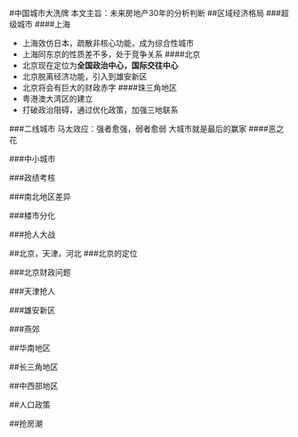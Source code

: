 #中国城市大洗牌
本文主旨：未来房地产30年的分析判断
##区域经济格局
###超级城市
####上海
- 上海效仿日本，疏散非核心功能，成为综合性城市
- 上海同东京的性质差不多，处于竞争关系
####北京
- 北京现在定位为**全国政治中心，国际交往中心**
- 北京脱离经济功能，引入到雄安新区
- 北京将会有巨大的财政赤字
####珠三角地区
- 粤港澳大湾区的建立
- 打破政治阻碍，通过优化政策，加强三地联系

###二线城市
马太效应：强者愈强，弱者愈弱
大城市就是最后的赢家
####恶之花

###中小城市

###政绩考核

###南北地区差异

###楼市分化

###抢人大战

##北京，天津，河北
###北京的定位

###北京财政问题

###天津抢人

###雄安新区

###燕郊

##华南地区

##长三角地区

##中西部地区

##人口政策

##抢房潮
